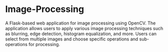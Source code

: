 # Image-Processing
A Flask-based web application for image processing using OpenCV. The application allows users to apply various image processing techniques such as blurring, edge detection, histogram equalization, and more. Users can select from multiple images and choose specific operations and sub-operations for processing.
